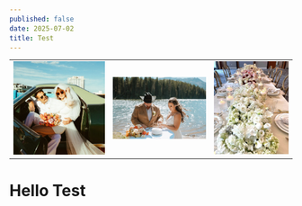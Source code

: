 ```yaml
---
published: false
date: 2025-07-02
title: Test
---
```

|     |     |     |
| --- | --- | --- |
| ![](/images/12.jpg) | ![](/images/16.jpg) | ![](/images/27.jpg) |

# Hello Test